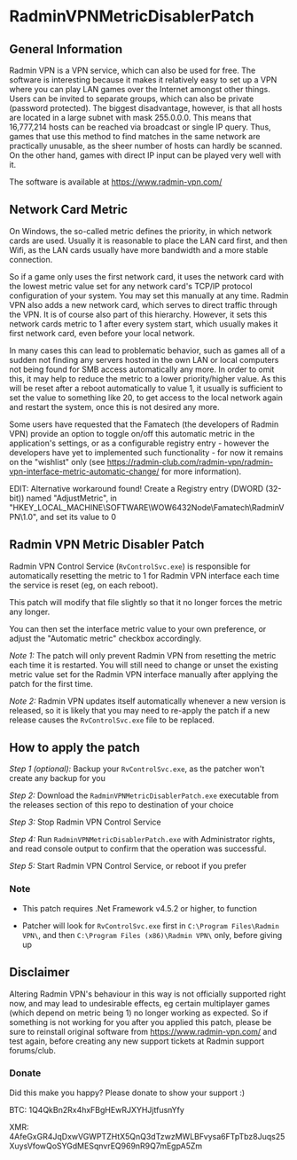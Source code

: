 # RadminVPNMetricDisablerPatch

## General Information
Radmin VPN is a VPN service, which can also be used for free. The software is interesting because it makes it relatively easy to set up a VPN where you can play LAN games over the Internet amongst other things. Users can be invited to separate groups, which can also be private (password protected). The biggest disadvantage, however, is that all hosts are located in a large subnet with mask 255.0.0.0. This means that 16,777,214 hosts can be reached via broadcast or single IP query. Thus, games that use this method to find matches in the same network are practically unusable, as the sheer number of hosts can hardly be scanned. On the other hand, games with direct IP input can be played very well with it.

The software is available at https://www.radmin-vpn.com/

## Network Card Metric
On Windows, the so-called metric defines the priority, in which network cards are used. Usually it is reasonable to place the LAN card first, and then Wifi, as the LAN cards usually have more bandwidth and a more stable connection.

So if a game only uses the first network card, it uses the network card with the lowest metric value set for any network card's TCP/IP protocol configuration of your system. You may set this manually at any time. Radmin VPN also adds a new network card, which serves to direct traffic through the VPN. It is of course also part of this hierarchy. However, it sets this network cards metric to 1 after every system start, which usually makes it first network card, even before your local network.

In many cases this can lead to problematic behavior, such as games all of a sudden not finding any servers hosted in the own LAN or local computers not being found for SMB access automatically any more. In order to omit this, it may help to reduce the metric to a lower priority/higher value. As this will be reset after a reboot automatically to value 1, it usually is sufficient to set the value to something like 20, to get access to the local network again and restart the system, once this is not desired any more.

Some users have requested that the Famatech (the developers of Radmin VPN) provide an option to toggle on/off this automatic metric in the application's settings, or as a configurable registry entry - however the developers have yet to implemented such functionality - for now it remains on the "wishlist" only (see https://radmin-club.com/radmin-vpn/radmin-vpn-interface-metric-automatic-change/ for more information).

EDIT: Alternative workaround found! Create a Registry entry (DWORD (32-bit)) named "AdjustMetric", in "HKEY_LOCAL_MACHINE\SOFTWARE\WOW6432Node\Famatech\RadminVPN\1.0", and set its value to 0

## Radmin VPN Metric Disabler Patch
Radmin VPN Control Service (`RvControlSvc.exe`)  is responsible for automatically resetting the metric to 1 for Radmin VPN interface each time the service is reset (eg, on each reboot).

This patch will modify that file slightly so that it no longer forces the metric any longer.

You can then set the interface metric value to your own preference, or adjust the "Automatic metric" checkbox accordingly.

*Note 1:* The patch will only prevent Radmin VPN from resetting the metric each time it is restarted. You will still need to change or unset the existing metric value set for the Radmin VPN interface manually after applying the patch for the first time.

*Note 2:* Radmin VPN updates itself automatically whenever a new version is released, so it is likely that you may need to re-apply the patch if a new release causes the `RvControlSvc.exe` file to be replaced.

## How to apply the patch
*Step 1 (optional):* Backup your `RvControlSvc.exe`, as the patcher won't create any backup for you

*Step 2:* Download the `RadminVPNMetricDisablerPatch.exe` executable from the releases section of this repo to destination of your choice

*Step 3:* Stop Radmin VPN Control Service

*Step 4:* Run `RadminVPNMetricDisablerPatch.exe` with Administrator rights, and read console output to confirm that the operation was successful.

*Step 5:* Start Radmin VPN Control Service, or reboot if you prefer

### Note
- This patch requires .Net Framework v4.5.2 or higher, to function

- Patcher will look for `RvControlSvc.exe` first in `C:\Program Files\Radmin VPN\`, and then `C:\Program Files (x86)\Radmin VPN\` only, before giving up

## Disclaimer
Altering Radmin VPN's behaviour in this way is not officially supported right now, and may lead to undesirable effects, eg certain multiplayer games (which depend on metric being 1) no longer working as expected. So if something is not working for you after you applied this patch, please be sure to reinstall original software from https://www.radmin-vpn.com/ and test again, before creating any new support tickets at Radmin support forums/club.

### Donate
Did this make you happy? Please donate to show your support :)

BTC: 1Q4QkBn2Rx4hxFBgHEwRJXYHJjtfusnYfy

XMR: 4AfeGxGR4JqDxwVGWPTZHtX5QnQ3dTzwzMWLBFvysa6FTpTbz8Juqs25XuysVfowQoSYGdMESqnvrEQ969nR9Q7mEgpA5Zm
